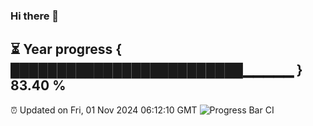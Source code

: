 ### Hi there 👋
⏳ Year progress { █████████████████████████▁▁▁▁▁ } 83.40 %
---
⏰ Updated on Fri, 01 Nov 2024 06:12:10 GMT
![Progress Bar CI](https://github.com/Moyi321/Moyi321/workflows/Progress%20Bar%20CI/badge.svg)
